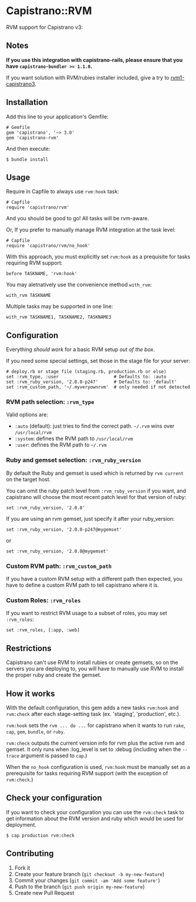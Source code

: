 # Capistrano::RVM

RVM support for Capistrano v3:

## Notes

**If you use this integration with capistrano-rails, please ensure that you have `capistrano-bundler >= 1.1.0`.**

If you want solution with RVM/rubies installer included, give a try to [rvm1-capistrano3](https://github.com/rvm/rvm1-capistrano3).

## Installation

Add this line to your application's Gemfile:

    # Gemfile
    gem 'capistrano', '~> 3.0'
    gem 'capistrano-rvm'

And then execute:

    $ bundle install

## Usage

Require in Capfile to always use `rvm:hook` task:

    # Capfile
    require 'capistrano/rvm'

And you should be good to go!  All tasks will be rvm-aware.

Or, If you prefer to manually manage RVM integration at the task level:

    # Capfile
    require 'capistrano/rvm/no_hook'

With this approach, you must explicitly set `rvm:hook` as a prequisite for tasks
requiring RVM support:

    before TASKNAME, 'rvm:hook'

You may aletnatively use the convenience method `with_rvm`:

    with_rvm TASKNAME

Multiple tasks may be supported in one line:

    with_rvm TASKNAME1, TASKNAME2, TASKNAME3

## Configuration

Everything *should work* for a basic RVM setup *out of the box*.

If you need some special settings, set those in the stage file for your server:

    # deploy.rb or stage file (staging.rb, production.rb or else)
    set :rvm_type, :user                     # Defaults to: :auto
    set :rvm_ruby_version, '2.0.0-p247'      # Defaults to: 'default'
    set :rvm_custom_path, '~/.myveryownrvm'  # only needed if not detected

### RVM path selection: `:rvm_type`

Valid options are:
  * `:auto` (default): just tries to find the correct path.
                       `~/.rvm` wins over `/usr/local/rvm`
  * `:system`: defines the RVM path to `/usr/local/rvm`
  * `:user`: defines the RVM path to `~/.rvm`

### Ruby and gemset selection: `:rvm_ruby_version`

By default the Ruby and gemset is used which is returned by `rvm current` on
the target host.

You can omit the ruby patch level from `:rvm_ruby_version` if you want, and
capistrano will choose the most recent patch level for that version of ruby:

    set :rvm_ruby_version, '2.0.0'

If you are using an rvm gemset, just specify it after your ruby_version:

    set :rvm_ruby_version, '2.0.0-p247@mygemset'

or

    set :rvm_ruby_version, '2.0.0@mygemset'

### Custom RVM path: `:rvm_custom_path`

If you have a custom RVM setup with a different path then expected, you have
to define a custom RVM path to tell capistrano where it is.

### Custom Roles: `:rvm_roles`

If you want to restrict RVM usage to a subset of roles, you may set `:rvm_roles`:

    set :rvm_roles, [:app, :web]

## Restrictions

Capistrano can't use RVM to install rubies or create gemsets, so on the
servers you are deploying to, you will have to manually use RVM to install the
proper ruby and create the gemset.


## How it works

With the default configuration, this gem adds a new tasks `rvm:hook` and
`rvm:check` after each stage-setting task (ex. 'staging', 'production', etc.).

`rvm:hook` sets the `rvm ... do ...` for capistrano when it wants to run `rake`,
`cap`, `gem`, `bundle`, or `ruby`.

`rvm:check` outputs the current version info for rvm plus the active rvm and
gemset.  It only runs when :log_level is set to :debug (including when the
`--trace` argument is passed to `cap`.)

When the `no_hook` configuration is used, `rvm:hook` must be manually set as a
prerequisite for tasks requiring RVM support (with the exception of `rvm:check`.)

## Check your configuration

If you want to check your configuration you can use the `rvm:check` task to
get information about the RVM version and ruby which would be used for
deployment.

    $ cap production rvm:check

## Contributing

1. Fork it
2. Create your feature branch (`git checkout -b my-new-feature`)
3. Commit your changes (`git commit -am 'Add some feature'`)
4. Push to the branch (`git push origin my-new-feature`)
5. Create new Pull Request
